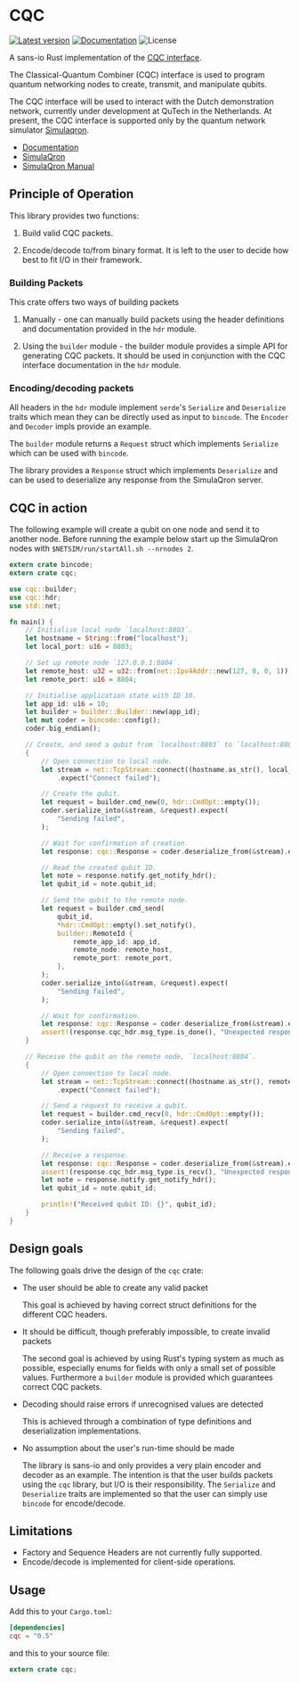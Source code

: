 CQC
===

[![Latest version](https://img.shields.io/crates/v/cqc.svg)](https://crates.io/crates/cqc)
[![Documentation](https://docs.rs/cqc/badge.svg)](https://docs.rs/cqc)
![License](https://img.shields.io/crates/l/cqc.svg)

A sans-io Rust implementation of the [CQC
interface](https://softwarequtech.github.io/CQC-Python/interface.html).

The Classical-Quantum Combiner (CQC) interface is used to program quantum
networking nodes to create, transmit, and manipulate qubits.

The CQC interface will be used to interact with the Dutch demonstration
network, currently under development at QuTech in the Netherlands. At present,
the CQC interface is supported only by the quantum network simulator
[Simulaqron](http://www.simulaqron.org/).

- [Documentation](https://docs.rs/cqc)
- [SimulaQron](http://www.simulaqron.org/)
- [SimulaQron Manual](https://softwarequtech.github.io/SimulaQron/html/GettingStarted.html)

## Principle of Operation

This library provides two functions:

1) Build valid CQC packets.

2) Encode/decode to/from binary format.  It is left to the user to decide how
best to fit I/O in their framework.

### Building Packets

This crate offers two ways of building packets

1) Manually - one can manually build packets using the header definitions and
documentation provided in the `hdr` module.

2) Using the `builder` module - the builder module provides a simple API for
generating CQC packets.  It should be used in conjunction with the CQC
interface documentation in the `hdr` module.

### Encoding/decoding packets

All headers in the `hdr` module implement `serde`'s `Serialize` and
`Deserialize` traits which mean they can be directly used as input to
`bincode`.  The `Encoder` and `Decoder` impls provide an example.

The `builder` module returns a `Request` struct which implements `Serialize`
which can be used with `bincode`.

The library provides a `Response` struct which implements `Deserialize` and can
be used to deserialize any response from the SimulaQron server.

## CQC in action

The following example will create a qubit on one node and send it to another
node.  Before running the example below start up the SimulaQron nodes with
`$NETSIM/run/startAll.sh --nrnodes 2`.

```rust
extern crate bincode;
extern crate cqc;

use cqc::builder;
use cqc::hdr;
use std::net;

fn main() {
    // Initialise local node `localhost:8803`.
    let hostname = String::from("localhost");
    let local_port: u16 = 8803;

    // Set up remote node `127.0.0.1:8804`.
    let remote_host: u32 = u32::from(net::Ipv4Addr::new(127, 0, 0, 1));
    let remote_port: u16 = 8804;

    // Initialise application state with ID 10.
    let app_id: u16 = 10;
    let builder = builder::Builder::new(app_id);
    let mut coder = bincode::config();
    coder.big_endian();

    // Create, and send a qubit from `localhost:8803` to `localhost:8804`.
    {
        // Open connection to local node.
        let stream = net::TcpStream::connect((hostname.as_str(), local_port))
            .expect("Connect failed");

        // Create the qubit.
        let request = builder.cmd_new(0, hdr::CmdOpt::empty());
        coder.serialize_into(&stream, &request).expect(
            "Sending failed",
        );

        // Wait for confirmation of creation.
        let response: cqc::Response = coder.deserialize_from(&stream).expect("Receive failed");

        // Read the created qubit ID.
        let note = response.notify.get_notify_hdr();
        let qubit_id = note.qubit_id;

        // Send the qubit to the remote node.
        let request = builder.cmd_send(
            qubit_id,
            *hdr::CmdOpt::empty().set_notify(),
            builder::RemoteId {
                remote_app_id: app_id,
                remote_node: remote_host,
                remote_port: remote_port,
            },
        );
        coder.serialize_into(&stream, &request).expect(
            "Sending failed",
        );

        // Wait for confirmation.
        let response: cqc::Response = coder.deserialize_from(&stream).expect("Receive failed");
        assert!(response.cqc_hdr.msg_type.is_done(), "Unexpected response");
    }

    // Receive the qubit on the remote node, `localhost:8804`.
    {
        // Open connection to local node.
        let stream = net::TcpStream::connect((hostname.as_str(), remote_port))
            .expect("Connect failed");

        // Send a request to receive a qubit.
        let request = builder.cmd_recv(0, hdr::CmdOpt::empty());
        coder.serialize_into(&stream, &request).expect(
            "Sending failed",
        );

        // Receive a response.
        let response: cqc::Response = coder.deserialize_from(&stream).expect("Receive failed");
        assert!(response.cqc_hdr.msg_type.is_recv(), "Unexpected response");
        let note = response.notify.get_notify_hdr();
        let qubit_id = note.qubit_id;

        println!("Received qubit ID: {}", qubit_id);
    }
}
```

## Design goals

The following goals drive the design of the `cqc` crate:

- The user should be able to create any valid packet

  This goal is achieved by having correct struct definitions for the different
  CQC headers.

- It should be difficult, though preferably impossible, to create invalid
  packets

  The second goal is achieved by using Rust's typing system as much as
  possible, especially enums for fields with only a small set of possible
  values.  Furthermore a `builder` module is provided which guarantees correct
  CQC packets.

- Decoding should raise errors if unrecognised values are detected

  This is achieved through a combination of type definitions and
  deserialization implementations.

- No assumption about the user's run-time should be made

  The library is sans-io and only provides a very plain encoder and decoder as
  an example.  The intention is that the user builds packets using the `cqc`
  library, but I/O is their responsibility.  The `Serialize` and `Deserialize`
  traits are implemented so that the user can simply use `bincode` for
  encode/decode.

## Limitations

- Factory and Sequence Headers are not currently fully supported.
- Encode/decode is implemented for client-side operations.

## Usage

Add this to your `Cargo.toml`:

```toml
[dependencies]
cqc = "0.5"
```

and this to your source file:

```rust
extern crate cqc;
```
